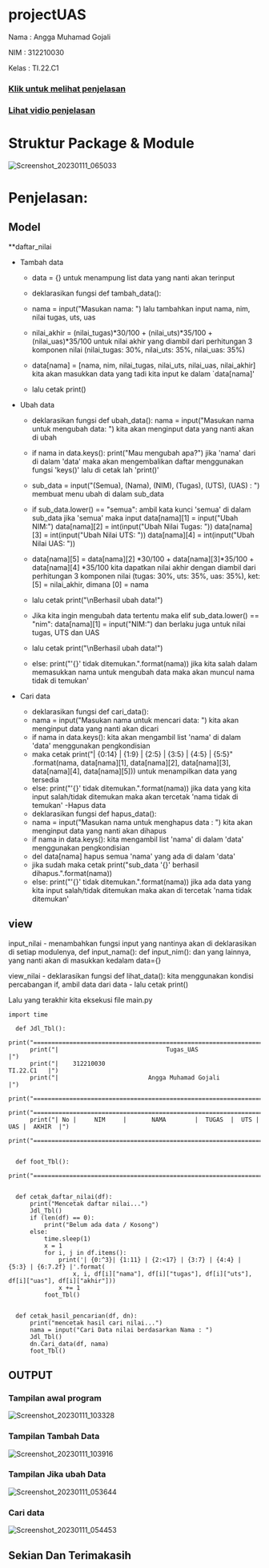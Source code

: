 # projectUAS

Nama : Angga Muhamad Gojali

NIM : 312210030

Kelas :  TI.22.C1


###   [ Klik untuk melihat penjelasan ](https://github.com/anggaghozali/projectUAS/files/10407567/pdf_UAS.Pemrograman.pdf)

###   [ Lihat vidio penjelasan ](https://www.youtube.com/watch?v=iOFLS-_2OT0)


# Struktur Package & Module
![Screenshot_20230111_065033](https://user-images.githubusercontent.com/116193257/211686302-9949b2b0-1fee-48ab-ace9-91d990fb1016.png)

# Penjelasan:

## **Model**

**daftar_nilai

* Tambah data

  + data = {} untuk menampung list data yang nanti akan terinput

  + deklarasikan fungsi def tambah_data():

  + nama = input("Masukan nama: ") lalu tambahkan input nama, nim, nilai tugas, uts, uas

  + nilai_akhir = (nilai_tugas)*30/100 + (nilai_uts)*35/100 + (nilai_uas)*35/100 untuk nilai akhir yang diambil dari perhitungan   3 komponen nilai (nilai_tugas: 30%, nilai_uts: 35%, nilai_uas: 35%)

  + data[nama] = [nama, nim, nilai_tugas, nilai_uts, nilai_uas, nilai_akhir] kita akan masukkan data yang tadi kita input ke       dalam `data[nama]'

  + lalu cetak print()

* Ubah data

  + deklarasikan fungsi def ubah_data(): nama = input("Masukan nama untuk mengubah data: ") kita akan menginput data yang nanti   akan di ubah

  + if nama in data.keys(): print("Mau mengubah apa?") jika 'nama' dari di dalam 'data' maka akan mengembalikan daftar             menggunakan fungsi 'keys()' lalu di cetak lah 'print()'

  + sub_data = input("(Semua), (Nama), (NIM), (Tugas), (UTS), (UAS) : ") membuat menu ubah di dalam sub_data

  + if sub_data.lower() == "semua": ambil kata kunci 'semua' di dalam sub_data jika 'semua' maka input data[nama][1] =             input("Ubah NIM:") data[nama][2] = int(input("Ubah Nilai Tugas: ")) data[nama][3] = int(input("Ubah Nilai UTS: "))             data[nama][4] = int(input("Ubah Nilai UAS: "))

  + data[nama][5] = data[nama][2] *30/100 + data[nama][3]*35/100 + data[nama][4] *35/100 kita dapatkan nilai akhir dengan diambil dari perhitungan 3 komponen nilai (tugas: 30%, uts: 35%, uas: 35%), ket: [5] = nilai_akhir, dimana [0] = nama

  + lalu cetak print("\nBerhasil ubah data!")

  + Jika kita ingin mengubah data tertentu maka elif sub_data.lower() == "nim": data[nama][1] = input("NIM:") dan berlaku juga untuk nilai tugas, UTS dan UAS

  + lalu cetak print("\nBerhasil ubah data!")

  + else: print("'{}' tidak ditemukan.".format(nama)) jika kita salah dalam memasukkan nama untuk mengubah data maka akan muncul nama tidak di temukan'

* Cari data

  + deklarasikan fungsi def cari_data():
  + nama = input("Masukan nama untuk mencari data: ") kita akan menginput data yang nanti akan dicari
  + if nama in data.keys(): kita akan mengambil list 'nama' di dalam 'data' menggunakan pengkondisian
  + maka cetak print("| {0:14} | {1:9} | {2:5} | {3:5} | {4:5} | {5:5}" .format(nama, data[nama][1], data[nama][2], data[nama][3], data[nama][4], data[nama][5])) untuk menampilkan data yang tersedia
  + else: print("'{}' tidak ditemukan.".format(nama)) jika data yang kita input salah/tidak ditemukan maka akan tercetak 'nama tidak di temukan' -Hapus data
  + deklarasikan fungsi def hapus_data():
  + nama = input("Masukan nama untuk menghapus data : ") kita akan menginput data yang nanti akan dihapus
  + if nama in data.keys(): kita mengambil list 'nama' di dalam 'data' menggunakan pengkondisian
  + del data[nama] hapus semua 'nama' yang ada di dalam 'data'
  + jika sudah maka cetak print("sub_data '{}' berhasil dihapus.".format(nama))
  + else: print("'{}' tidak ditemukan.".format(nama)) jika ada data yang kita input salah/tidak ditemukan maka akan di tercetak 'nama tidak ditemukan'

## view

input_nilai - menambahkan fungsi input yang nantinya akan di deklarasikan di setiap modulenya, def input_nama(): def input_nim(): dan yang lainnya, yang nanti akan di masukkan kedalam data={}

view_nilai - deklarasikan fungsi def lihat_data(): kita menggunakan kondisi percabangan if, ambil data dari data - lalu cetak print()

Lalu yang terakhir kita eksekusi file main.py

    import time

      def Jdl_Tbl():
          print("=========================================================================")
          print("|                              Tugas_UAS                                |")
          print("|    312210030                                               TI.22.C1   |")
          print("|                         Angga Muhamad Gojali                          |")
          print("=========================================================================")
          print("=========================================================================")
          print("| No |     NIM     |       NAMA        |  TUGAS  |  UTS | UAS |  AKHIR  |")
          print("=========================================================================")


      def foot_Tbl():
          print("=========================================================================")


      def cetak_daftar_nilai(df):
          print("Mencetak daftar nilai...")
          Jdl_Tbl()
          if (len(df) == 0):
              print("Belum ada data / Kosong")
          else:
              time.sleep(1)
              x = 1
              for i, j in df.items():
                  print('| {0:^3}| {1:11} | {2:<17} | {3:7} | {4:4} | {5:3} | {6:7.2f} |'.format(
                      x, i, df[i]["nama"], df[i]["tugas"], df[i]["uts"], df[i]["uas"], df[i]["akhir"]))
                  x += 1
              foot_Tbl()


      def cetak_hasil_pencarian(df, dn):
          print("mencetak hasil cari nilai...")
          nama = input("Cari Data nilai berdasarkan Nama : ")
          Jdl_Tbl()
          dn.Cari_data(df, nama)
          foot_Tbl()



## OUTPUT

### Tampilan awal program

![Screenshot_20230111_103328](https://user-images.githubusercontent.com/116193257/211711733-beea863a-e59b-47b4-9800-d8ee196551f6.png)


### Tampilan Tambah Data

![Screenshot_20230111_103916](https://user-images.githubusercontent.com/116193257/211712304-add7de83-d958-46d2-8c35-e1fc02720032.png)


### Tampilan Jika ubah Data

![Screenshot_20230111_053644](https://user-images.githubusercontent.com/116193257/211785845-582e0799-ae2c-4ec4-94f0-a461dbb421b8.png)

### Cari data

![Screenshot_20230111_054453](https://user-images.githubusercontent.com/116193257/211786558-1f2e6b22-72ca-4a9c-b145-8a3c368ecca9.png)

## Sekian Dan Terimakasih 
